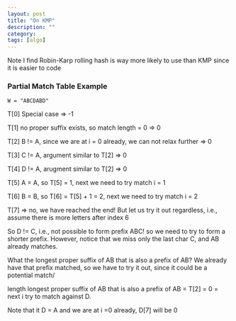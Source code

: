 ```yaml
---
layout: post
title: "On KMP"
description: ""
category: 
tags: [algo]
---
```


Note I find Robin-Karp rolling hash is way more likely to use than KMP since it is easier to code

### Partial Match Table Example

```
W = "ABCDABD"
```

T[0] Special case => -1

T[1] no proper suffix exists, so match length = 0 => 0

T[2] B != A, since we are at i = 0 already, we can not relax further => 0

T[3] C != A, argument similar to T[2] => 0

T[4] D != A, arugment similar to T[2] => 0

T[5] A = A, so T[5] = 1, next we need to try match i = 1

T[6] B = B, so T[6] = T[5] + 1 = 2, next we need to try match i = 2

T[7] => no, we have reached the end! But let us try it out regardless, i.e., assume there is more letters after index 6

So D != C, i.e., not possible to form prefix ABC! so we need to try to form a shorter prefix. However, notice that we miss only the last
char C, and AB already matches.

 What the longest proper suffix of AB that is also a prefix of AB? We already have that prefix matched, so we
have to try it out, since it could be a potential match/

length longest proper suffix of AB that is also a prefix of AB = T[2] = 0 = next i try to match against D. 

Note that it D = A and we are at i =0 already, D[7] will be 0
